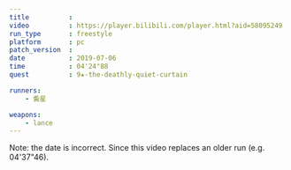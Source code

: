 ```yaml
---
title          :
video          : https://player.bilibili.com/player.html?aid=58095249
run_type       : freestyle
platform       : pc
patch_version  :
date           : 2019-07-06
time           : 04'24"88
quest          : 9★-the-deathly-quiet-curtain

runners:
    - 夤星

weapons:
    - lance
---
```

Note: the date is incorrect. Since this video replaces an older run (e.g. 04'37"46).
